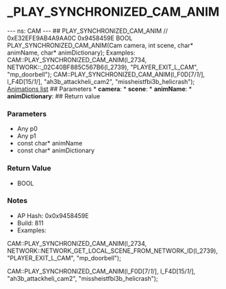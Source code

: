 # _PLAY_SYNCHRONIZED_CAM_ANIM

--- ns: CAM --- ## PLAY_SYNCHRONIZED_CAM_ANIM  // 0xE32EFE9AB4A9AA0C 0x9458459E BOOL PLAY_SYNCHRONIZED_CAM_ANIM(Cam camera, int scene, char* animName, char* animDictionary);  Examples: CAM::PLAY_SYNCHRONIZED_CAM_ANIM(l_2734, NETWORK::_02C40BF885C567B6(l_2739), "PLAYER_EXIT_L_CAM", "mp_doorbell"); CAM::PLAY_SYNCHRONIZED_CAM_ANIM(l_F0D[7/*1*/], l_F4D[15/*1*/], "ah3b_attackheli_cam2", "missheistfbi3b_helicrash");  [Animations list](https://alexguirre.github.io/animations-list/)  ## Parameters * **camera**: * **scene**: * **animName**: * **animDictionary**:  ## Return value

### Parameters
* Any p0
* Any p1
* const char* animName
* const char* animDictionary

### Return Value
* BOOL

### Notes
* AP Hash: 0x0x9458459E
* Build: 811
* Examples:

CAM::PLAY_SYNCHRONIZED_CAM_ANIM(l_2734, NETWORK::NETWORK_GET_LOCAL_SCENE_FROM_NETWORK_ID(l_2739), "PLAYER_EXIT_L_CAM", "mp_doorbell");

CAM::PLAY_SYNCHRONIZED_CAM_ANIM(l_F0D[7/*1*/], l_F4D[15/*1*/], "ah3b_attackheli_cam2", "missheistfbi3b_helicrash");

